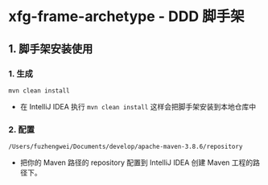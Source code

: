 # xfg-frame-archetype - DDD 脚手架

## 1. 脚手架安装使用

### 1. 生成

```shell
mvn clean install
```

- 在 IntelliJ IDEA 执行 `mvn clean install` 这样会把脚手架安装到本地仓库中

### 2. 配置

```shell
/Users/fuzhengwei/Documents/develop/apache-maven-3.8.6/repository
```

- 把你的 Maven 路径的 repository 配置到 IntelliJ IDEA 创建 Maven 工程的路径下。
